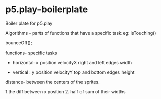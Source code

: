 # p5.play-boilerplate
Boiler plate for p5.play


Algorithms - parts of functions that have a specific task
eg: isTouching()

bounceOff();


functions- specific tasks
 


- horizontal: x position
             velocityX
             right and left edges
             width

- vertical : y position
            velocityY
            top and bottom edges
            height


distance- between the centers of the sprites.

1.the diff between x position
2.  half of sum of their widths


